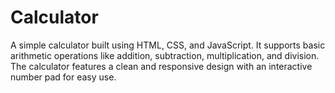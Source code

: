 # Calculator
A simple calculator built using HTML, CSS, and JavaScript. It supports basic arithmetic operations like addition, subtraction, multiplication, and division. The calculator features a clean and responsive design with an interactive number pad for easy use.
